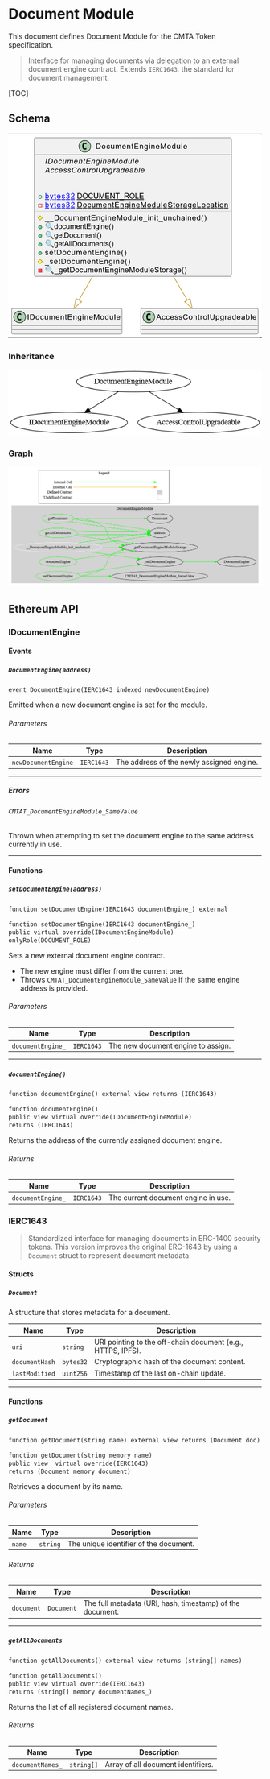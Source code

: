 # Document Module

This document defines  Document Module for the CMTA Token specification.

> Interface for managing documents via delegation to an external document engine contract.
>  Extends `IERC1643`, the standard for document management.

[TOC]

## Schema

![DocumentUML](../../../schema/uml/DocumentEngineUML.png)

### Inheritance

![surya_inheritance_DebtBaseModule.sol](../../../schema/surya_inheritance/surya_inheritance_DocumentEngineModule.sol.png)





### Graph

![surya_graph_DebtBaseModule.sol](../../../schema/surya_graph/surya_graph_DocumentEngineModule.sol.png)

## Ethereum API

### IDocumentEngine

#### Events

##### `DocumentEngine(address)`

```solidity
event DocumentEngine(IERC1643 indexed newDocumentEngine)
```

Emitted when a new document engine is set for the module.

###### Parameters

| Name                | Type       | Description                               |
| ------------------- | ---------- | ----------------------------------------- |
| `newDocumentEngine` | `IERC1643` | The address of the newly assigned engine. |



------

##### Errors

###### `CMTAT_DocumentEngineModule_SameValue`

Thrown when attempting to set the document engine to the same address currently in use.

------

#### Functions

##### `setDocumentEngine(address)`

```solidity
function setDocumentEngine(IERC1643 documentEngine_) external
```

```solidity
function setDocumentEngine(IERC1643 documentEngine_) 
public virtual override(IDocumentEngineModule) 
onlyRole(DOCUMENT_ROLE)
```

Sets a new external document engine contract.

- The new engine must differ from the current one.
- Throws `CMTAT_DocumentEngineModule_SameValue` if the same engine address is provided.

###### Parameters

| Name              | Type       | Description                        |
| ----------------- | ---------- | ---------------------------------- |
| `documentEngine_` | `IERC1643` | The new document engine to assign. |



------

##### `documentEngine()`

```solidity
function documentEngine() external view returns (IERC1643)
```

```solidity
function documentEngine() 
public view virtual override(IDocumentEngineModule) 
returns (IERC1643)
```

Returns the address of the currently assigned document engine.

###### Returns

| Name              | Type       | Description                         |
| ----------------- | ---------- | ----------------------------------- |
| `documentEngine_` | `IERC1643` | The current document engine in use. |

### IERC1643

> Standardized interface for managing documents in ERC-1400 security tokens.
>  This version improves the original ERC-1643 by using a `Document` struct to represent document metadata.

#### Structs

##### `Document`

A structure that stores metadata for a document.

| Name           | Type      | Description                                                 |
| -------------- | --------- | ----------------------------------------------------------- |
| `uri`          | `string`  | URI pointing to the off-chain document (e.g., HTTPS, IPFS). |
| `documentHash` | `bytes32` | Cryptographic hash of the document content.                 |
| `lastModified` | `uint256` | Timestamp of the last on-chain update.                      |



------

#### Functions

##### `getDocument`

```public
function getDocument(string name) external view returns (Document doc)
```

```solidity
function getDocument(string memory name) 
public view  virtual override(IERC1643) 
returns (Document memory document)
```

Retrieves a document by its name.

###### Parameters

| Name   | Type     | Description                            |
| ------ | -------- | -------------------------------------- |
| `name` | `string` | The unique identifier of the document. |



###### Returns

| Name       | Type       | Description                                               |
| ---------- | ---------- | --------------------------------------------------------- |
| `document` | `Document` | The full metadata (URI, hash, timestamp) of the document. |



------

##### `getAllDocuments`

```solidity
function getAllDocuments() external view returns (string[] names)
```

```solidity
function getAllDocuments() 
public view virtual override(IERC1643) 
returns (string[] memory documentNames_)
```

Returns the list of all registered document names.

###### Returns

| Name             | Type       | Description                        |
| ---------------- | ---------- | ---------------------------------- |
| `documentNames_` | `string[]` | Array of all document identifiers. |
